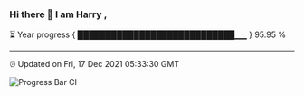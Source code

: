### Hi there 👋 I am Harry , 

⏳ Year progress { ████████████████████████████▁▁ } 95.95 %

---

⏰ Updated on Fri, 17 Dec 2021 05:33:30 GMT

![Progress Bar CI](https://github.com/duykhang68/duykhang68/workflows/Progress%20Bar%20CI/badge.svg)
